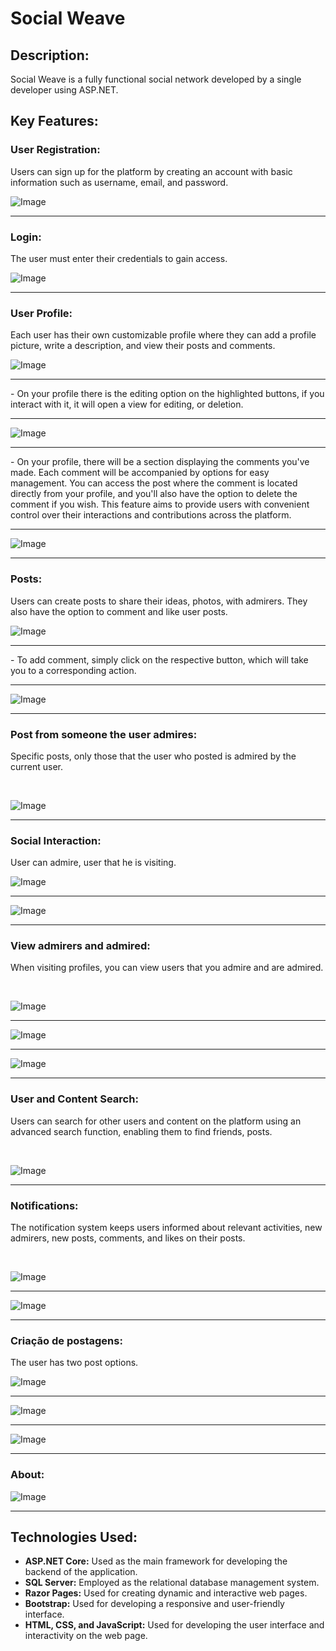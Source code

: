# Social Weave

## Description:
Social Weave is a fully functional social network developed by a single developer using ASP.NET.

## Key Features:

### User Registration:
Users can sign up for the platform by creating an account with basic information such as username, email, and password.
<br/>

![Image](https://github.com/PedroHenriqDev/Images/blob/main/Captura%20de%20Tela%20(19).png)
<hr/>

### Login: 
The user must enter their credentials to gain access.
<br/>


![Image](https://github.com/PedroHenriqDev/Images/blob/main/Captura%20de%20Tela%20(18).png)
<hr/>

### User Profile:
Each user has their own customizable profile where they can add a profile picture, write a description, and view their posts and comments.
<br>


![Image](https://github.com/PedroHenriqDev/Images/blob/main/Captura%20de%20Tela%20(23).png)


<hr/>
- On your profile there is the editing option on the highlighted buttons, if you interact with it, it will open a view for editing, or deletion.
<hr/>

![Image](https://github.com/PedroHenriqDev/Images/blob/main/Captura%20de%20Tela%20(26).png)



<hr/>
- On your profile, there will be a section displaying the comments you've made. Each comment will be accompanied by options for easy management. You can access the post where the comment is located directly from your profile, and you'll also have the option to delete the comment if you wish. This feature aims to provide users with convenient control over their interactions and contributions across the platform.
<hr/>

![Image](https://github.com/PedroHenriqDev/Images/blob/main/Captura%20de%20Tela%20(27).png)
<hr/>




### Posts:
Users can create posts to share their ideas, photos, with admirers. They also have the option to comment and like user posts.
<br>


![Image](https://github.com/PedroHenriqDev/Images/blob/main/Captura%20de%20Tela%20(21).png)

<hr/>
- To add comment, simply click on the respective button, which will take you to a corresponding action.
<hr/>

![Image](https://github.com/PedroHenriqDev/Images/blob/main/Captura%20de%20Tela%20(22).png)
<hr/>




### Post from someone the user admires:
Specific posts, only those that the user who posted is admired by the current user.


<br/>

![Image](https://github.com/PedroHenriqDev/Images/blob/main/Captura%20de%20Tela%20(37).png)

<hr/>


### Social Interaction:
User can admire, user that he is visiting.
<br/>


![Image](https://github.com/PedroHenriqDev/Images/blob/main/Captura%20de%20Tela%20(40).png)
<hr/>

![Image](https://github.com/PedroHenriqDev/Images/blob/main/Captura%20de%20Tela%20(41).png)
<hr/>




### View admirers and admired:
When visiting profiles, you can view users that you admire and are admired.

<br/>

![Image](https://github.com/PedroHenriqDev/Images/blob/main/Captura%20de%20Tela%20(44).png)
<hr/>


![Image](https://github.com/PedroHenriqDev/Images/blob/main/Captura%20de%20Tela%20(43).png)
<hr/>


![Image](https://github.com/PedroHenriqDev/Images/blob/main/Captura%20de%20Tela%20(42).png)
<hr/>




### User and Content Search:
Users can search for other users and content on the platform using an advanced search function, enabling them to find friends, posts.

<br/>

![Image](https://github.com/PedroHenriqDev/Images/blob/main/Captura%20de%20Tela%20(31).png)

<hr/>


### Notifications:
The notification system keeps users informed about relevant activities, new admirers, new posts, comments, and likes on their posts.

<br/>

![Image](https://github.com/PedroHenriqDev/Images/blob/main/Captura%20de%20Tela%20(29).png)
<hr/>

![Image](https://github.com/PedroHenriqDev/Images/blob/main/Captura%20de%20Tela%20(30).png)
<hr/>

### Criação de postagens:
The user has two post options.
<br/>


![Image](https://github.com/PedroHenriqDev/Images/blob/main/Captura%20de%20Tela%20(36).png)
<hr/>

![Image](https://github.com/PedroHenriqDev/Images/blob/main/Captura%20de%20Tela%20(34).png)
<hr/>

![Image](https://github.com/PedroHenriqDev/Images/blob/main/Captura%20de%20Tela%20(33).png)
<hr/>

### About:
![Image](https://github.com/PedroHenriqDev/Images/blob/main/Captura%20de%20Tela%20(39).png)
<hr/>

## Technologies Used:

- **ASP.NET Core:** Used as the main framework for developing the backend of the application.
- **SQL Server:** Employed as the relational database management system.
- **Razor Pages:** Used for creating dynamic and interactive web pages.
- **Bootstrap:** Used for developing a responsive and user-friendly interface.
- **HTML, CSS, and JavaScript:** Used for developing the user interface and interactivity on the web page.
